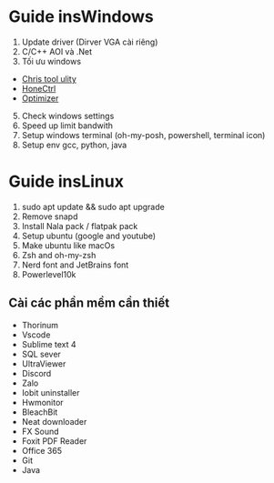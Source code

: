 # Guide insWindows

1. Update driver (Dirver VGA cài riêng)
2. C/C++ AOI và .Net
4. Tối ưu windows
  - [Chris tool ulity](https://github.com/ChrisTitusTech/winutil)
  - [HoneCtrl](https://github.com/auraside/HoneCtrl)
  - [Optimizer](https://github.com/hellzerg/optimizer/releases)
5. Check windows settings
6. Speed up limit bandwith
7. Setup windows terminal (oh-my-posh, powershell, terminal icon)
8. Setup env gcc, python, java

# Guide insLinux
1. sudo apt update && sudo apt upgrade
2. Remove snapd
3. Install Nala pack / flatpak pack
4. Setup ubuntu (google and youtube)
5. Make ubuntu like macOs
6. Zsh and oh-my-zsh
7. Nerd font and JetBrains font
8. Powerlevel10k

## Cài các phần mềm cần thiết
  - Thorinum
  - Vscode
  - Sublime text 4
  - SQL sever
  - UltraViewer
  - Discord
  - Zalo
  - Iobit uninstaller
  - Hwmonitor
  - BleachBit
  - Neat downloader
  - FX Sound
  - Foxit PDF Reader
  - Office 365
  - Git
  - Java

